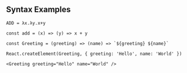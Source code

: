 ## Syntax Examples

```
ADD = λx.λy.x+y
```
```
const add = (x) => (y) => x + y
```
```
const Greeting = (greeting) => (name) => `${greeting} ${name}`
```
```
React.createElement(Greeting, { greeting: 'Hello', name: 'World' })
```
```
<Greeting greeting="Hello" name="World" />
```
